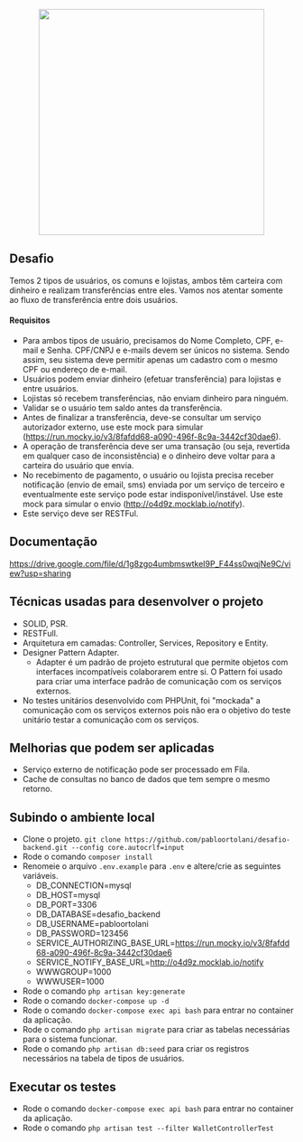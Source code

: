 <p align="center"><a href="https://laravel.com" target="_blank"><img src="https://raw.githubusercontent.com/laravel/art/master/logo-lockup/5%20SVG/2%20CMYK/1%20Full%20Color/laravel-logolockup-cmyk-red.svg" width="400"></a></p>

## Desafio
Temos 2 tipos de usuários, os comuns e lojistas, ambos têm carteira com dinheiro e realizam transferências entre eles. Vamos nos atentar somente ao fluxo de transferência entre dois usuários.

#### Requisitos
- Para ambos tipos de usuário, precisamos do Nome Completo, CPF, e-mail e Senha. CPF/CNPJ e e-mails devem ser únicos no sistema. Sendo assim, seu sistema deve permitir apenas um cadastro com o mesmo CPF ou endereço de e-mail.
- Usuários podem enviar dinheiro (efetuar transferência) para lojistas e entre usuários.
- Lojistas só recebem transferências, não enviam dinheiro para ninguém.
- Validar se o usuário tem saldo antes da transferência.
- Antes de finalizar a transferência, deve-se consultar um serviço autorizador externo, use este mock para simular (https://run.mocky.io/v3/8fafdd68-a090-496f-8c9a-3442cf30dae6).
- A operação de transferência deve ser uma transação (ou seja, revertida em qualquer caso de inconsistência) e o dinheiro deve voltar para a carteira do usuário que envia.
- No recebimento de pagamento, o usuário ou lojista precisa receber notificação (envio de email, sms) enviada por um serviço de terceiro e eventualmente este serviço pode estar indisponível/instável. Use este mock para simular o envio (http://o4d9z.mocklab.io/notify).
- Este serviço deve ser RESTFul.

## Documentação
https://drive.google.com/file/d/1g8zgo4umbmswtkeI9P_F44ss0wqjNe9C/view?usp=sharing

## Técnicas usadas para desenvolver o projeto
- SOLID, PSR.
- RESTFull.
- Arquitetura em camadas: Controller, Services, Repository e Entity.
- Designer Pattern Adapter.
  * Adapter é um padrão de projeto estrutural que permite objetos com interfaces incompatíveis colaborarem entre si. O Pattern foi usado para criar uma interface padrão de comunicação com os serviços externos.
- No testes unitários desenvolvido com PHPUnit, foi "mockada" a comunicação com os serviços externos pois não era o objetivo do teste unitário testar a comunicação com os serviços. 

## Melhorias que podem ser aplicadas
- Serviço externo de notificação pode ser processado em Fila.
- Cache de consultas no banco de dados que tem sempre o mesmo retorno.

## Subindo o ambiente local

- Clone o projeto. `git clone https://github.com/pabloortolani/desafio-backend.git --config core.autocrlf=input`
- Rode o comando `composer install`
- Renomeie o arquivo `.env.example` para `.env` e altere/crie as seguintes variáveis.
  * DB_CONNECTION=mysql
  * DB_HOST=mysql
  * DB_PORT=3306
  * DB_DATABASE=desafio_backend
  * DB_USERNAME=pabloortolani
  * DB_PASSWORD=123456
  * SERVICE_AUTHORIZING_BASE_URL=https://run.mocky.io/v3/8fafdd68-a090-496f-8c9a-3442cf30dae6
  * SERVICE_NOTIFY_BASE_URL=http://o4d9z.mocklab.io/notify
  * WWWGROUP=1000
  * WWWUSER=1000
- Rode o comando `php artisan key:generate`
- Rode o comando `docker-compose up -d`
- Rode o comando `docker-compose exec api bash` para entrar no container da aplicação.
- Rode o comando `php artisan migrate` para criar as tabelas necessárias para o sistema funcionar.
- Rode o comando `php artisan db:seed` para criar os registros necessários na tabela de tipos de usuários.

## Executar os testes
- Rode o comando `docker-compose exec api bash` para entrar no container da aplicação.
- Rode o comando `php artisan test --filter WalletControllerTest`
